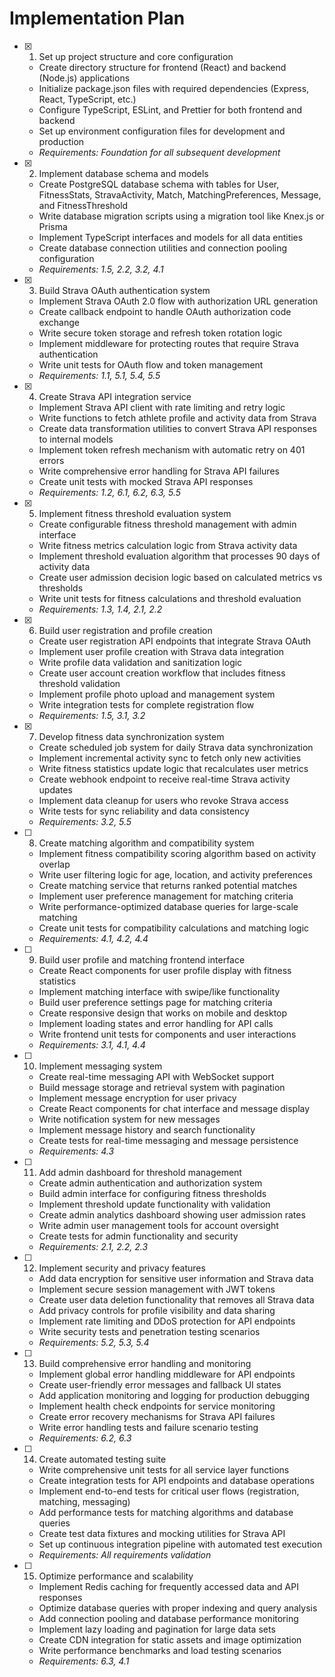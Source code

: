 # Implementation Plan

- [x] 1. Set up project structure and core configuration
  - Create directory structure for frontend (React) and backend (Node.js) applications
  - Initialize package.json files with required dependencies (Express, React, TypeScript, etc.)
  - Configure TypeScript, ESLint, and Prettier for both frontend and backend
  - Set up environment configuration files for development and production
  - _Requirements: Foundation for all subsequent development_

- [x] 2. Implement database schema and models
  - Create PostgreSQL database schema with tables for User, FitnessStats, StravaActivity, Match, MatchingPreferences, Message, and FitnessThreshold
  - Write database migration scripts using a migration tool like Knex.js or Prisma
  - Implement TypeScript interfaces and models for all data entities
  - Create database connection utilities and connection pooling configuration
  - _Requirements: 1.5, 2.2, 3.2, 4.1_

- [x] 3. Build Strava OAuth authentication system
  - Implement Strava OAuth 2.0 flow with authorization URL generation
  - Create callback endpoint to handle OAuth authorization code exchange
  - Write secure token storage and refresh token rotation logic
  - Implement middleware for protecting routes that require Strava authentication
  - Write unit tests for OAuth flow and token management
  - _Requirements: 1.1, 5.1, 5.4, 5.5_

- [x] 4. Create Strava API integration service
  - Implement Strava API client with rate limiting and retry logic
  - Write functions to fetch athlete profile and activity data from Strava
  - Create data transformation utilities to convert Strava API responses to internal models
  - Implement token refresh mechanism with automatic retry on 401 errors
  - Write comprehensive error handling for Strava API failures
  - Create unit tests with mocked Strava API responses
  - _Requirements: 1.2, 6.1, 6.2, 6.3, 5.5_

- [x] 5. Implement fitness threshold evaluation system
  - Create configurable fitness threshold management with admin interface
  - Write fitness metrics calculation logic from Strava activity data
  - Implement threshold evaluation algorithm that processes 90 days of activity data
  - Create user admission decision logic based on calculated metrics vs thresholds
  - Write unit tests for fitness calculations and threshold evaluation
  - _Requirements: 1.3, 1.4, 2.1, 2.2_

- [x] 6. Build user registration and profile creation
  - Create user registration API endpoints that integrate Strava OAuth
  - Implement user profile creation with Strava data integration
  - Write profile data validation and sanitization logic
  - Create user account creation workflow that includes fitness threshold validation
  - Implement profile photo upload and management system
  - Write integration tests for complete registration flow
  - _Requirements: 1.5, 3.1, 3.2_

- [x] 7. Develop fitness data synchronization system
  - Create scheduled job system for daily Strava data synchronization
  - Implement incremental activity sync to fetch only new activities
  - Write fitness statistics update logic that recalculates user metrics
  - Create webhook endpoint to receive real-time Strava activity updates
  - Implement data cleanup for users who revoke Strava access
  - Write tests for sync reliability and data consistency
  - _Requirements: 3.2, 5.5_

- [ ] 8. Create matching algorithm and compatibility system
  - Implement fitness compatibility scoring algorithm based on activity overlap
  - Write user filtering logic for age, location, and activity preferences
  - Create matching service that returns ranked potential matches
  - Implement user preference management for matching criteria
  - Write performance-optimized database queries for large-scale matching
  - Create unit tests for compatibility calculations and matching logic
  - _Requirements: 4.1, 4.2, 4.4_

- [ ] 9. Build user profile and matching frontend interface
  - Create React components for user profile display with fitness statistics
  - Implement matching interface with swipe/like functionality
  - Build user preference settings page for matching criteria
  - Create responsive design that works on mobile and desktop
  - Implement loading states and error handling for API calls
  - Write frontend unit tests for components and user interactions
  - _Requirements: 3.1, 4.1, 4.4_

- [ ] 10. Implement messaging system
  - Create real-time messaging API with WebSocket support
  - Build message storage and retrieval system with pagination
  - Implement message encryption for user privacy
  - Create React components for chat interface and message display
  - Write notification system for new messages
  - Implement message history and search functionality
  - Create tests for real-time messaging and message persistence
  - _Requirements: 4.3_

- [ ] 11. Add admin dashboard for threshold management
  - Create admin authentication and authorization system
  - Build admin interface for configuring fitness thresholds
  - Implement threshold update functionality with validation
  - Create admin analytics dashboard showing user admission rates
  - Write admin user management tools for account oversight
  - Create tests for admin functionality and security
  - _Requirements: 2.1, 2.2, 2.3_

- [ ] 12. Implement security and privacy features
  - Add data encryption for sensitive user information and Strava data
  - Implement secure session management with JWT tokens
  - Create user data deletion functionality that removes all Strava data
  - Add privacy controls for profile visibility and data sharing
  - Implement rate limiting and DDoS protection for API endpoints
  - Write security tests and penetration testing scenarios
  - _Requirements: 5.2, 5.3, 5.4_

- [ ] 13. Build comprehensive error handling and monitoring
  - Implement global error handling middleware for API endpoints
  - Create user-friendly error messages and fallback UI states
  - Add application monitoring and logging for production debugging
  - Implement health check endpoints for service monitoring
  - Create error recovery mechanisms for Strava API failures
  - Write error handling tests and failure scenario testing
  - _Requirements: 6.2, 6.3_

- [ ] 14. Create automated testing suite
  - Write comprehensive unit tests for all service layer functions
  - Create integration tests for API endpoints and database operations
  - Implement end-to-end tests for critical user flows (registration, matching, messaging)
  - Add performance tests for matching algorithms and database queries
  - Create test data fixtures and mocking utilities for Strava API
  - Set up continuous integration pipeline with automated test execution
  - _Requirements: All requirements validation_

- [ ] 15. Optimize performance and scalability
  - Implement Redis caching for frequently accessed data and API responses
  - Optimize database queries with proper indexing and query analysis
  - Add connection pooling and database performance monitoring
  - Implement lazy loading and pagination for large data sets
  - Create CDN integration for static assets and image optimization
  - Write performance benchmarks and load testing scenarios
  - _Requirements: 6.3, 4.1_